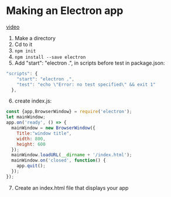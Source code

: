 # Making an Electron app
[video](https://www.google.com/search?q=building+an+electron+app&ie=utf-8&oe=utf-8&client=firefox-b-1-ab#kpvalbx=1)
1. Make a directory
2. Cd to it
3. `npm init`
4. `npm install --save electron`
5. Add "start": "electron .", in scripts before test in package.json:
```js
"scripts": {
    "start": "electron .",
    "test": "echo \"Error: no test specified\" && exit 1"
  },
```
6. create index.js:
```js
const {app,BrowserWindow} = require('electron');
let mainWindow;
app.on('ready', () => {
  mainWindow = new BrowserWindow({
    Title:"window title",
    width: 800,
    height: 600
  });
  mainWindow.loadURL(__dirname + '/index.html');
  mainWindow.on('closed', function() {
    app.quit();
  });
});
```
7. Create an index.html file that displays your app
